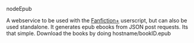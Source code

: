 nodeEpub

A webservice to be used with the [Fanfiction+](https://greasyfork.org/en/scripts/13768-fanfiction) userscript, but can also be used standalone.
It generates epub ebooks from JSON post requests. Its that simple. Download the books by doing hostname/bookID.epub